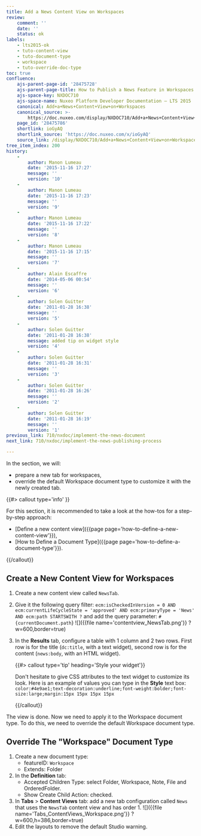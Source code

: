 ```yaml
---
title: Add a News Content View on Workspaces
review:
    comment: ''
    date: ''
    status: ok
labels:
    - lts2015-ok
    - tuto-content-view
    - tuto-document-type
    - workspace
    - tuto-override-doc-type
toc: true
confluence:
    ajs-parent-page-id: '28475728'
    ajs-parent-page-title: How to Publish a News Feature in Workspaces
    ajs-space-key: NXDOC710
    ajs-space-name: Nuxeo Platform Developer Documentation — LTS 2015
    canonical: Add+a+News+Content+View+on+Workspaces
    canonical_source: >-
        https://doc.nuxeo.com/display/NXDOC710/Add+a+News+Content+View+on+Workspaces
    page_id: '28475786'
    shortlink: ioGyAQ
    shortlink_source: 'https://doc.nuxeo.com/x/ioGyAQ'
    source_link: /display/NXDOC710/Add+a+News+Content+View+on+Workspaces
tree_item_index: 200
history:
    -
        author: Manon Lumeau
        date: '2015-11-16 17:27'
        message: ''
        version: '10'
    -
        author: Manon Lumeau
        date: '2015-11-16 17:23'
        message: ''
        version: '9'
    -
        author: Manon Lumeau
        date: '2015-11-16 17:22'
        message: ''
        version: '8'
    -
        author: Manon Lumeau
        date: '2015-11-16 17:15'
        message: ''
        version: '7'
    -
        author: Alain Escaffre
        date: '2014-05-06 00:54'
        message: ''
        version: '6'
    -
        author: Solen Guitter
        date: '2011-01-28 16:38'
        message: ''
        version: '5'
    -
        author: Solen Guitter
        date: '2011-01-28 16:38'
        message: added tip on widget style
        version: '4'
    -
        author: Solen Guitter
        date: '2011-01-28 16:31'
        message: ''
        version: '3'
    -
        author: Solen Guitter
        date: '2011-01-28 16:26'
        message: ''
        version: '2'
    -
        author: Solen Guitter
        date: '2011-01-28 16:19'
        message: ''
        version: '1'
previous_link: 710/nxdoc/implement-the-news-document
next_link: 710/nxdoc/implement-the-news-publishing-process

---
```

In the section, we will:

*   prepare a new tab for workspaces,
*   override the default Workspace document type to customize it with the newly created tab.

{{#> callout type='info' }}

For this section, it is recommended to take a look at the how-tos for a step-by-step approach:

*   [Define a new content view]({{page page='how-to-define-a-new-content-view'}}),
*   [How to Define a Document Type]({{page page='how-to-define-a-document-type'}}).

{{/callout}}

## Create a New Content View for Workspaces

1.  Create a new content view called `NewsTab`.
2.  Give it the following query filter:
    `ecm:isCheckedInVersion = 0 AND ecm:currentLifeCycleState = 'approved' AND ecm:primaryType = 'News' AND ecm:path STARTSWITH ?`
    and add the query parameter: `#{currentDocument.path`}
    ![]({{file name='contentview_NewsTab.png'}} ?w=600,border=true)
3.  In the **Results** tab, configure a table with 1 column and 2 two rows. First row is for the title (`dc:title`, with a text widget), second row is for the content (`news:body`, with an HTML widget).

    {{#> callout type='tip' heading='Style your widget'}}

    Don't hesitate to give CSS attributes to the text widget to customize its look.
    Here is an example of values you can type in the **Style** text box: `color:#4e9ae1;text-decoration:underline;font-weight:bolder;font-size:large;margin:15px 15px 15px 15px`

    {{/callout}}

The view is done. Now we need to apply it to the Workspace document type. To do this, we need to override the default Workspace document type.

## Override The "Workspace" Document Type

1.  Create a new document type:
    *   featureID: `Workspace`
    *   Extends: Folder
2.  In the **Definition** tab:
    *   Accepted Children Type: select Folder, Workspace, Note, File and OrderedFolder.
    *   Show Create Child Action: checked.
3.  In **Tabs** > **Content Views** tab: add a new tab configuration called `News` that uses the `NewsTab` content view and has order 1.
    ![]({{file name='Tabs_ContentViews_Workspace.png'}} ?w=600,h=386,border=true)
4.  Edit the layouts to remove the default Studio warning.
